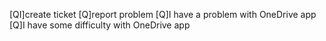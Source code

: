 [QI]create ticket
[Q]report problem
[Q]I have a problem with OneDrive app
[Q]I have some difficulty with OneDrive app
